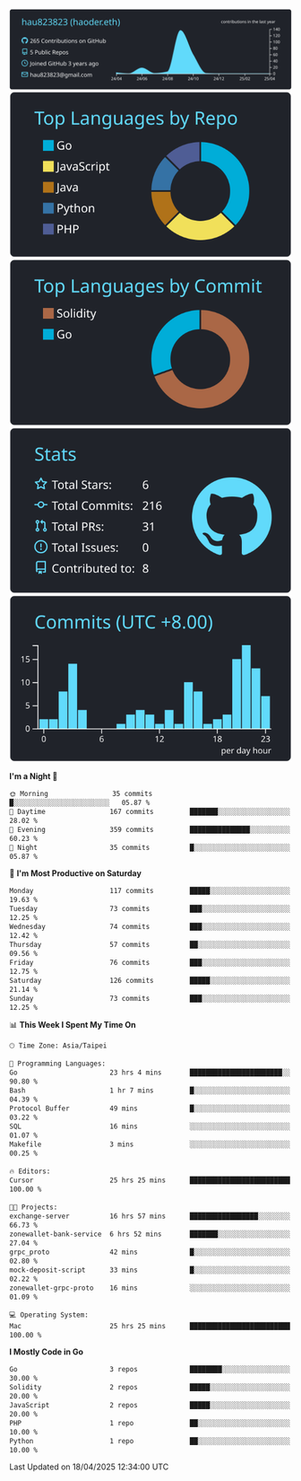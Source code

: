 [![](https://raw.githubusercontent.com/hau823823/hau823823/master/profile-summary-card-output/react/0-profile-details.svg)](https://github.com/vn7n24fzkq/github-profile-summary-cards)
[![](https://raw.githubusercontent.com/hau823823/hau823823/master/profile-summary-card-output/react/1-repos-per-language.svg)](https://github.com/vn7n24fzkq/github-profile-summary-cards) [![](https://raw.githubusercontent.com/hau823823/hau823823/master/profile-summary-card-output/react/2-most-commit-language.svg)](https://github.com/vn7n24fzkq/github-profile-summary-cards)
[![](https://raw.githubusercontent.com/hau823823/hau823823/master/profile-summary-card-output/react/3-stats.svg)](https://github.com/vn7n24fzkq/github-profile-summary-cards) [![](https://raw.githubusercontent.com/hau823823/hau823823/master/profile-summary-card-output/react/4-productive-time.svg)](https://github.com/vn7n24fzkq/github-profile-summary-cards)

<!--START_SECTION:waka-->
**I'm a Night 🦉** 

```text
🌞 Morning                35 commits          █░░░░░░░░░░░░░░░░░░░░░░░░   05.87 % 
🌆 Daytime                167 commits         ███████░░░░░░░░░░░░░░░░░░   28.02 % 
🌃 Evening                359 commits         ███████████████░░░░░░░░░░   60.23 % 
🌙 Night                  35 commits          █░░░░░░░░░░░░░░░░░░░░░░░░   05.87 % 
```
📅 **I'm Most Productive on Saturday** 

```text
Monday                   117 commits         █████░░░░░░░░░░░░░░░░░░░░   19.63 % 
Tuesday                  73 commits          ███░░░░░░░░░░░░░░░░░░░░░░   12.25 % 
Wednesday                74 commits          ███░░░░░░░░░░░░░░░░░░░░░░   12.42 % 
Thursday                 57 commits          ██░░░░░░░░░░░░░░░░░░░░░░░   09.56 % 
Friday                   76 commits          ███░░░░░░░░░░░░░░░░░░░░░░   12.75 % 
Saturday                 126 commits         █████░░░░░░░░░░░░░░░░░░░░   21.14 % 
Sunday                   73 commits          ███░░░░░░░░░░░░░░░░░░░░░░   12.25 % 
```


📊 **This Week I Spent My Time On** 

```text
🕑︎ Time Zone: Asia/Taipei

💬 Programming Languages: 
Go                       23 hrs 4 mins       ███████████████████████░░   90.80 % 
Bash                     1 hr 7 mins         █░░░░░░░░░░░░░░░░░░░░░░░░   04.39 % 
Protocol Buffer          49 mins             █░░░░░░░░░░░░░░░░░░░░░░░░   03.22 % 
SQL                      16 mins             ░░░░░░░░░░░░░░░░░░░░░░░░░   01.07 % 
Makefile                 3 mins              ░░░░░░░░░░░░░░░░░░░░░░░░░   00.25 % 

🔥 Editors: 
Cursor                   25 hrs 25 mins      █████████████████████████   100.00 % 

🐱‍💻 Projects: 
exchange-server          16 hrs 57 mins      █████████████████░░░░░░░░   66.73 % 
zonewallet-bank-service  6 hrs 52 mins       ███████░░░░░░░░░░░░░░░░░░   27.04 % 
grpc_proto               42 mins             █░░░░░░░░░░░░░░░░░░░░░░░░   02.80 % 
mock-deposit-script      33 mins             █░░░░░░░░░░░░░░░░░░░░░░░░   02.22 % 
zonewallet-grpc-proto    16 mins             ░░░░░░░░░░░░░░░░░░░░░░░░░   01.09 % 

💻 Operating System: 
Mac                      25 hrs 25 mins      █████████████████████████   100.00 % 
```

**I Mostly Code in Go** 

```text
Go                       3 repos             ████████░░░░░░░░░░░░░░░░░   30.00 % 
Solidity                 2 repos             █████░░░░░░░░░░░░░░░░░░░░   20.00 % 
JavaScript               2 repos             █████░░░░░░░░░░░░░░░░░░░░   20.00 % 
PHP                      1 repo              ██░░░░░░░░░░░░░░░░░░░░░░░   10.00 % 
Python                   1 repo              ██░░░░░░░░░░░░░░░░░░░░░░░   10.00 % 
```




 Last Updated on 18/04/2025 12:34:00 UTC
<!--END_SECTION:waka-->
